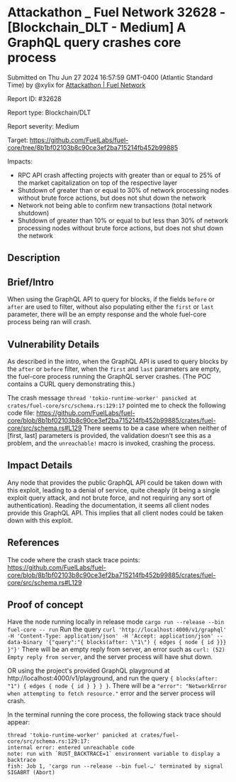 # Attackathon \_ Fuel Network 32628 - \[Blockchain\_DLT - Medium] A GraphQL query crashes core process

Submitted on Thu Jun 27 2024 16:57:59 GMT-0400 (Atlantic Standard Time) by @xylix for [Attackathon | Fuel Network](https://immunefi.com/bounty/fuel-network-attackathon/)

Report ID: #32628

Report type: Blockchain/DLT

Report severity: Medium

Target: https://github.com/FuelLabs/fuel-core/tree/8b1bf02103b8c90ce3ef2ba715214fb452b99885

Impacts:

* RPC API crash affecting projects with greater than or equal to 25% of the market capitalization on top of the respective layer
* Shutdown of greater than or equal to 30% of network processing nodes without brute force actions, but does not shut down the network
* Network not being able to confirm new transactions (total network shutdown)
* Shutdown of greater than 10% or equal to but less than 30% of network processing nodes without brute force actions, but does not shut down the network

## Description

## Brief/Intro

When using the GraphQL API to query for blocks, if the fields `before` or `after` are used to filter, without also populating either the `first` or `last` parameter, there will be an empty response and the whole fuel-core process being ran will crash.

## Vulnerability Details

As described in the intro, when the GraphQL API is used to query blocks by the `after` or `before` filter, when the `first` and `last` parameters are empty, the fuel-core process running the GraphQL server crashes. (The POC contains a CURL query demonstrating this.)

The crash message `thread 'tokio-runtime-worker' panicked at crates/fuel-core/src/schema.rs:129:17` pointed me to check the following code file: https://github.com/FuelLabs/fuel-core/blob/8b1bf02103b8c90ce3ef2ba715214fb452b99885/crates/fuel-core/src/schema.rs#L129 There seems to be a case where when neither of \[first, last] parameters is provided, the validation doesn't see this as a problem, and the `unreachable!` macro is invoked, crashing the process.

## Impact Details

Any node that provides the public GraphQL API could be taken down with this exploit, leading to a denial of service, quite cheaply (it being a single exploit query attack, and not brute force, and not requiring any sort of authentication). Reading the documentation, it seems all client nodes provide this GraphQL API. This implies that all client nodes could be taken down with this exploit.

## References

The code where the crash stack trace points: https://github.com/FuelLabs/fuel-core/blob/8b1bf02103b8c90ce3ef2ba715214fb452b99885/crates/fuel-core/src/schema.rs#L129

## Proof of concept

Have the node running locally in release mode `cargo run --release --bin fuel-core -- run` Run the query `curl 'http://localhost:4000/v1/graphql' -H 'Content-Type: application/json' -H 'Accept: application/json' --data-binary '{"query":"{ blocks(after: \"1\") { edges { node { id }}} }"}'` There will be an empty reply from server, an error such as `curl: (52) Empty reply from server`, and the server process will have shut down.

OR using the project's provided GraphQL playground at http://localhost:4000/v1/playground, and run the query `{ blocks(after: "1") { edges { node { id } } } }`. There will be a `"error": "NetworkError when attempting to fetch resource."` error and the server process will crash.

In the terminal running the core process, the following stack trace should appear:

```
thread 'tokio-runtime-worker' panicked at crates/fuel-core/src/schema.rs:129:17:
internal error: entered unreachable code
note: run with `RUST_BACKTRACE=1` environment variable to display a backtrace
fish: Job 1, 'cargo run --release --bin fuel-…' terminated by signal SIGABRT (Abort)
```
